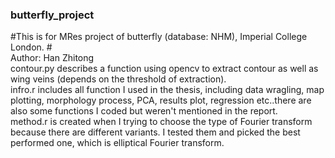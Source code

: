 ### butterfly_project
#This is for MRes project of butterfly (database: NHM), Imperial College London.
#<br>Author: Han Zhitong
<br>contour.py describes a function using opencv to extract contour as well as wing veins (depends on the threshold of extraction).
<br>infro.r includes all function I used in the thesis, including data wragling, map plotting, morphology process, PCA, results plot, regression etc..there are also some functions I coded but weren't mentioned in the report.
<br>method.r is created when I trying to choose the type of Fourier transform because there are different variants. I tested them and picked the best performed one, which is elliptical Fourier transform.
